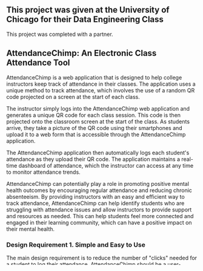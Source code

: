 ## This project was given at the University of Chicago for their Data Engineering Class
This project was completed with a partner.
## AttendanceChimp: An Electronic Class Attendance Tool
AttendanceChimp is a web application that is designed to help college instructors keep track of attendance in their classes. The application uses a unique method to track attendance, which involves the use of a random QR code projected on a screen at the start of each class.

The instructor simply logs into the AttendanceChimp web application and generates a unique QR code for each class session. This code is then projected onto the classroom screen at the start of the class. As students arrive, they take a picture of the QR code using their smartphones and upload it to a web form that is accessible through the AttendanceChimp application.

The AttendanceChimp application then automatically logs each student's attendance as they upload their QR code. The application maintains a real-time dashboard of attendance, which the instructor can access at any time to monitor attendance trends.

AttendanceChimp can potentially play a role in promoting positive mental health outcomes by encouraging regular attendance and reducing chronic absenteeism. By providing instructors with an easy and efficient way to track attendance, AttendanceChimp can help identify students who are struggling with attendance issues and allow instructors to provide support and resources as needed. This can help students feel more connected and engaged in their learning community, which can have a positive impact on their mental health.

### Design Requirement 1. Simple and Easy to Use
The main design requirement is to reduce the number of "clicks" needed for a student to log their attendance. AttendanceChimp should be a user-friendly, efficient, and cost-effective way for instructors to track attendance. The application eliminates the need for paper-based attendance sheets and helps instructors save time and effort. With AttendanceChimp, instructors can focus on teaching, while the application takes care of attendance tracking.

### Design Requirement 2. Advanced Attendance Analytics
The AttendanceChimp dashboard provides instructors with an overview of each class session, including the number of students present, absent, or tardy. The application also generates detailed reports that can be exported to Excel or other software for further analysis. The software should contain metrics to detect changes in typical student behavior and problematic trends.

### Design Requirement 3. Robust to Cheating
While AttendanceChimp provides an efficient way for instructors to track attendance, there are a few ways that students could potentially cheat the system. Here is one example:

Uploading a photo of someone else's QR code: If students have access to another student's QR code, they could potentially take a photo of it and upload it as their own, even if they are not present in the class. This could be prevented by requiring students to take a selfie or use some form of biometric authentication to verify their identity.

AttendanceChimp should have tools to mitigate evasion through duplicate QR codes or other forms of cheating.

## Architecture
AttendanceChimp will be built on `python-django` (https://www.djangoproject.com/). Django is a high-level Python web framework that encourages rapid development and clean, pragmatic design. It takes care of much of the hassle of web development, so you can focus on writing your app without needing to reinvent the wheel. Django can run a local web-server and can easily interface with a database backend. We will be using a SQLite databaase backend. SQLite is a database engine written in the C programming language. It is not a standalone app; rather, it is a library that software developers embed in their apps.
